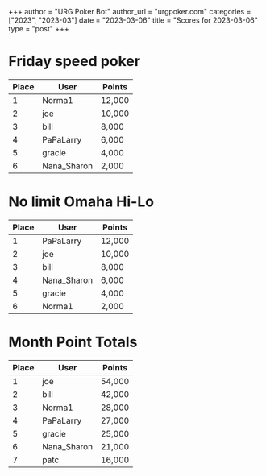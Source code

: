 +++
author = "URG Poker Bot"
author_url = "urgpoker.com"
categories = ["2023", "2023-03"]
date = "2023-03-06"
title = "Scores for 2023-03-06"
type = "post"
+++
# Friday speed poker

| Place | User | Points |
|-------|------|--------|
| 1 | Norma1 | 12,000 |
| 2 | joe | 10,000 |
| 3 | bill | 8,000 |
| 4 | PaPaLarry | 6,000 |
| 5 | gracie | 4,000 |
| 6 | Nana_Sharon | 2,000 |

# No limit Omaha Hi-Lo

| Place | User | Points |
|-------|------|--------|
| 1 | PaPaLarry | 12,000 |
| 2 | joe | 10,000 |
| 3 | bill | 8,000 |
| 4 | Nana_Sharon | 6,000 |
| 5 | gracie | 4,000 |
| 6 | Norma1 | 2,000 |

# Month Point Totals

| Place | User | Points |
|-------|------|--------|
| 1 | joe | 54,000 |
| 2 | bill | 42,000 |
| 3 | Norma1 | 28,000 |
| 4 | PaPaLarry | 27,000 |
| 5 | gracie | 25,000 |
| 6 | Nana_Sharon | 21,000 |
| 7 | patc | 16,000 |
